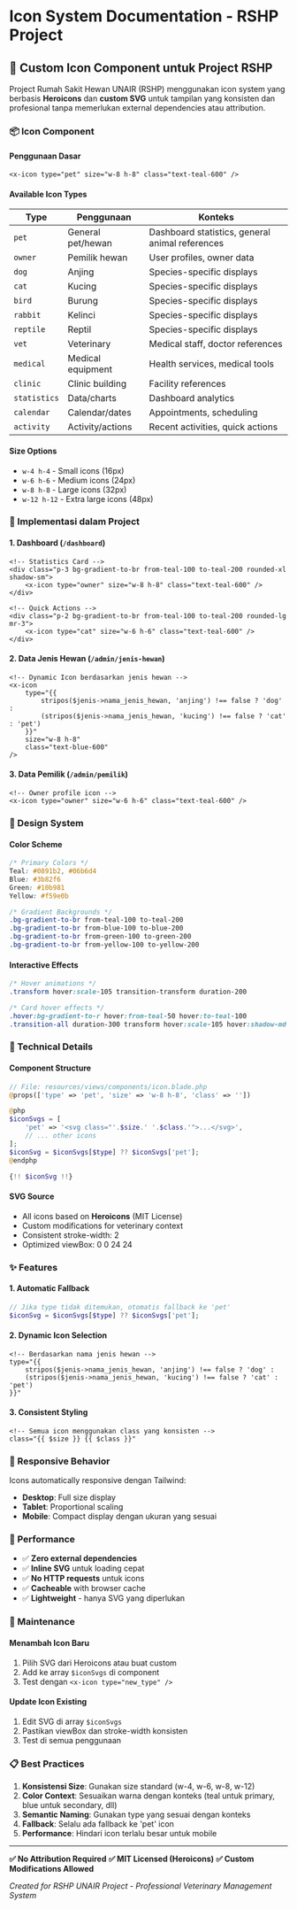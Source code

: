 # Icon System Documentation - RSHP Project

## 🎨 **Custom Icon Component untuk Project RSHP**

Project Rumah Sakit Hewan UNAIR (RSHP) menggunakan icon system yang berbasis **Heroicons** dan **custom SVG** untuk tampilan yang konsisten dan profesional tanpa memerlukan external dependencies atau attribution.

### **📦 Icon Component**

#### **Penggunaan Dasar**
```blade
<x-icon type="pet" size="w-8 h-8" class="text-teal-600" />
```

#### **Available Icon Types**
| Type | Penggunaan | Konteks |
|------|------------|---------|
| `pet` | General pet/hewan | Dashboard statistics, general animal references |
| `owner` | Pemilik hewan | User profiles, owner data |
| `dog` | Anjing | Species-specific displays |
| `cat` | Kucing | Species-specific displays |
| `bird` | Burung | Species-specific displays |
| `rabbit` | Kelinci | Species-specific displays |
| `reptile` | Reptil | Species-specific displays |
| `vet` | Veterinary | Medical staff, doctor references |
| `medical` | Medical equipment | Health services, medical tools |
| `clinic` | Clinic building | Facility references |
| `statistics` | Data/charts | Dashboard analytics |
| `calendar` | Calendar/dates | Appointments, scheduling |
| `activity` | Activity/actions | Recent activities, quick actions |

#### **Size Options**
- `w-4 h-4` - Small icons (16px)
- `w-6 h-6` - Medium icons (24px) 
- `w-8 h-8` - Large icons (32px)
- `w-12 h-12` - Extra large icons (48px)

### **🎯 Implementasi dalam Project**

#### **1. Dashboard (`/dashboard`)**
```blade
<!-- Statistics Card -->
<div class="p-3 bg-gradient-to-br from-teal-100 to-teal-200 rounded-xl shadow-sm">
    <x-icon type="owner" size="w-8 h-8" class="text-teal-600" />
</div>

<!-- Quick Actions -->
<div class="p-2 bg-gradient-to-br from-teal-100 to-teal-200 rounded-lg mr-3">
    <x-icon type="cat" size="w-6 h-6" class="text-teal-600" />
</div>
```

#### **2. Data Jenis Hewan (`/admin/jenis-hewan`)**
```blade
<!-- Dynamic Icon berdasarkan jenis hewan -->
<x-icon 
    type="{{ 
        stripos($jenis->nama_jenis_hewan, 'anjing') !== false ? 'dog' : 
        (stripos($jenis->nama_jenis_hewan, 'kucing') !== false ? 'cat' : 'pet')
    }}" 
    size="w-8 h-8" 
    class="text-blue-600"
/>
```

#### **3. Data Pemilik (`/admin/pemilik`)**
```blade
<!-- Owner profile icon -->
<x-icon type="owner" size="w-6 h-6" class="text-teal-600" />
```

### **🎨 Design System**

#### **Color Scheme**
```css
/* Primary Colors */
Teal: #0891b2, #06b6d4
Blue: #3b82f6
Green: #10b981
Yellow: #f59e0b

/* Gradient Backgrounds */
.bg-gradient-to-br from-teal-100 to-teal-200
.bg-gradient-to-br from-blue-100 to-blue-200
.bg-gradient-to-br from-green-100 to-green-200
.bg-gradient-to-br from-yellow-100 to-yellow-200
```

#### **Interactive Effects**
```css
/* Hover animations */
.transform hover:scale-105 transition-transform duration-200

/* Card hover effects */
.hover:bg-gradient-to-r hover:from-teal-50 hover:to-teal-100 
.transition-all duration-300 transform hover:scale-105 hover:shadow-md
```

### **🔧 Technical Details**

#### **Component Structure**
```php
// File: resources/views/components/icon.blade.php
@props(['type' => 'pet', 'size' => 'w-8 h-8', 'class' => ''])

@php
$iconSvgs = [
    'pet' => '<svg class="'.$size.' '.$class.'">...</svg>',
    // ... other icons
];
$iconSvg = $iconSvgs[$type] ?? $iconSvgs['pet'];
@endphp

{!! $iconSvg !!}
```

#### **SVG Source**
- All icons based on **Heroicons** (MIT License)
- Custom modifications for veterinary context
- Consistent stroke-width: 2
- Optimized viewBox: 0 0 24 24

### **✨ Features**

#### **1. Automatic Fallback**
```php
// Jika type tidak ditemukan, otomatis fallback ke 'pet'
$iconSvg = $iconSvgs[$type] ?? $iconSvgs['pet'];
```

#### **2. Dynamic Icon Selection**
```blade
<!-- Berdasarkan nama jenis hewan -->
type="{{ 
    stripos($jenis->nama_jenis_hewan, 'anjing') !== false ? 'dog' : 
    (stripos($jenis->nama_jenis_hewan, 'kucing') !== false ? 'cat' : 'pet')
}}"
```

#### **3. Consistent Styling**
```blade
<!-- Semua icon menggunakan class yang konsisten -->
class="{{ $size }} {{ $class }}"
```

### **📱 Responsive Behavior**

Icons automatically responsive dengan Tailwind:
- **Desktop**: Full size display
- **Tablet**: Proportional scaling
- **Mobile**: Compact display dengan ukuran yang sesuai

### **🚀 Performance**

- ✅ **Zero external dependencies**
- ✅ **Inline SVG** untuk loading cepat
- ✅ **No HTTP requests** untuk icons
- ✅ **Cacheable** with browser cache
- ✅ **Lightweight** - hanya SVG yang diperlukan

### **🔄 Maintenance**

#### **Menambah Icon Baru**
1. Pilih SVG dari Heroicons atau buat custom
2. Add ke array `$iconSvgs` di component
3. Test dengan `<x-icon type="new_type" />`

#### **Update Icon Existing**
1. Edit SVG di array `$iconSvgs`
2. Pastikan viewBox dan stroke-width konsisten
3. Test di semua penggunaan

### **📋 Best Practices**

1. **Konsistensi Size**: Gunakan size standard (w-4, w-6, w-8, w-12)
2. **Color Context**: Sesuaikan warna dengan konteks (teal untuk primary, blue untuk secondary, dll)
3. **Semantic Naming**: Gunakan type yang sesuai dengan konteks
4. **Fallback**: Selalu ada fallback ke 'pet' icon
5. **Performance**: Hindari icon terlalu besar untuk mobile

---

**✅ No Attribution Required**
**✅ MIT Licensed (Heroicons)**
**✅ Custom Modifications Allowed**

*Created for RSHP UNAIR Project - Professional Veterinary Management System*